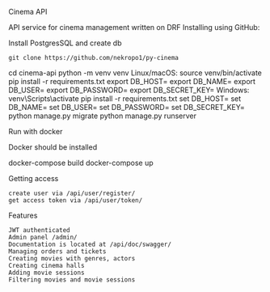 Cinema API

API service for cinema management written on DRF
Installing using GitHub:

Install PostgresSQL and create db

    git clone https://github.com/nekropo1/py-cinema
cd cinema-api
python -m venv venv
Linux/macOS:
  source venv/bin/activate
  pip install -r requirements.txt
  export DB_HOST=<your db hostname>
  export DB_NAME=<your db name>
  export DB_USER=<your db user>
  export DB_PASSWORD=<your db password>
  export DB_SECRET_KEY=<your secret key>
Windows: 
  venv\Scripts\activate
  pip install -r requirements.txt
  set DB_HOST=<your db hostname>
  set DB_NAME=<your db name>
  set DB_USER=<your db user>
  set DB_PASSWORD=<your db password>
  set DB_SECRET_KEY=<your secret key>
python manage.py migrate
python manage.py runserver

Run with docker

Docker should be installed

docker-compose build
docker-compose up

Getting access

    create user via /api/user/register/
    get access token via /api/user/token/

Features

    JWT authenticated
    Admin panel /admin/
    Documentation is located at /api/doc/swagger/
    Managing orders and tickets
    Creating movies with genres, actors
    Creating cinema halls
    Adding movie sessions
    Filtering movies and movie sessions
